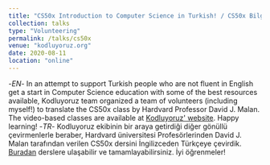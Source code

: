 ```yaml
---
title: "CS50x Introduction to Computer Science in Turkish! / CS50x Bilgisayar Bilimlerine Giriş dersi artık Türkçe!"
collection: talks
type: "Volunteering"
permalink: /talks/cs50x
venue: "kodluyoruz.org"
date: 2020-08-11
location: "online"
---
```


-<i>EN</i>- In an attempt to support Turkish people who are not fluent in English get a start in Computer Science education with some of the best resources available, Kodluyoruz team organized a team of volunteers (including myself!) to translate the CS50x class by Hardvard Professor David J. Malan. The video-based classes are available at [Kodluyoruz' website](https://courses.kodluyoruz.org/). Happy learning! -<i>TR</i>- Kodluyoruz ekibinin bir araya getirdiği diğer gönüllü çevirmenlerle beraber, Hardvard üniversitesi Profesörlerinden David J. Malan tarafından verilen CS50x dersini İngilizceden Türkçeye çevirdik. [Buradan](https://courses.kodluyoruz.org/) derslere ulaşabilir ve tamamlayabilirsiniz. İyi öğrenmeler!
